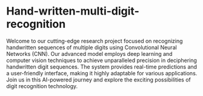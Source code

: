 # Hand-written-multi-digit-recognition
Welcome to our cutting-edge research project focused on recognizing handwritten sequences of multiple digits using Convolutional Neural Networks (CNN). Our advanced model employs deep learning and computer vision techniques to achieve unparalleled precision in deciphering handwritten digit sequences. The system provides real-time predictions and a user-friendly interface, making it highly adaptable for various applications. Join us in this AI-powered journey and explore the exciting possibilities of digit recognition technology.
